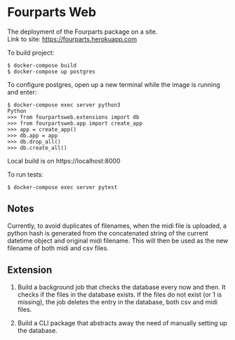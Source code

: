 # Fourparts Web #
The deployment of the Fourparts package on a site. \
Link to site: https://fourparts.herokuapp.com

To build project:
```
$ docker-compose build
$ docker-compose up postgres
```

To configure postgres, open up a new terminal while the image is running and enter:
```
$ docker-compose exec server python3
Python
>>> from fourpartsweb.extensions import db
>>> from fourpartsweb.app import create_app
>>> app = create_app()
>>> db.app = app
>>> db.drop_all()
>>> db.create_all()
```

Local build is on https://localhost:8000

To run tests:
```
$ docker-compose exec server pytest
```

## Notes ##
Currently, to avoid duplicates of filenames, when the midi file is uploaded, 
a python hash is generated from the concatenated string of the current datetime object
and original midi filename. This will then be used as the new filename of both midi and csv files.

## Extension ##
1. Build a background job that checks the database every now and then.
It checks if the files in the database exists.
If the files do not exist (or 1 is missing), the job deletes the
entry in the database, both csv and midi files.

2. Build a CLI package that abstracts away the need of manually setting up the database.